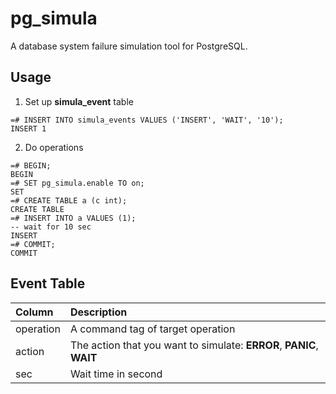 pg_simula
==========

A database system failure simulation tool for PostgreSQL.

Usage
-----

1. Set up **simula_event** table

```
=# INSERT INTO simula_events VALUES ('INSERT', 'WAIT', '10');
INSERT 1 
```

2. Do operations
```
=# BEGIN;
BEGIN
=# SET pg_simula.enable TO on;
SET
=# CREATE TABLE a (c int);
CREATE TABLE
=# INSERT INTO a VALUES (1);
-- wait for 10 sec
INSERT
=# COMMIT;
COMMIT
```

Event Table
------------
|Column|Description|
|:-----|:----------|
|operation|A command tag of target operation|
|action|The action that you want to simulate: **ERROR**, **PANIC**, **WAIT**|
|sec|Wait time in second|
